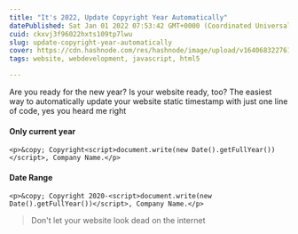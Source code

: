 ```yaml
---
title: "It's 2022, Update Copyright Year Automatically"
datePublished: Sat Jan 01 2022 07:53:42 GMT+0000 (Coordinated Universal Time)
cuid: ckxvj3f96022hxts109tp7lwu
slug: update-copyright-year-automatically
cover: https://cdn.hashnode.com/res/hashnode/image/upload/v1640683227614/9jf6geya9.jpeg
tags: website, webdevelopment, javascript, html5

---
```


Are you ready for the new year? Is your website ready, too? The easiest way to automatically update your website static timestamp with just one line of code, yes you heard me right

#### Only current year
```
<p>&copy; Copyright<script>document.write(new Date().getFullYear())</script>, Company Name.</p>

``` 

#### Date Range
```
<p>&copy; Copyright 2020-<script>document.write(new Date().getFullYear())</script>, Company Name.</p>

``` 


> Don't let your website look dead on the internet

